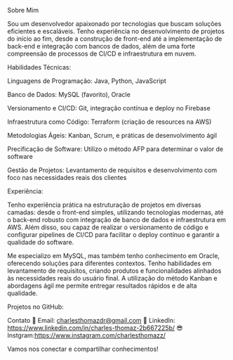 Sobre Mim

Sou um desenvolvedor apaixonado por tecnologias que buscam soluções eficientes e escaláveis. Tenho experiência no desenvolvimento de projetos do início ao fim, desde a construção de front-end até a implementação de back-end e integração com bancos de dados, além de uma forte compreensão de processos de CI/CD e infraestrutura em nuvem.

Habilidades Técnicas:

Linguagens de Programação: Java, Python, JavaScript

Banco de Dados: MySQL (favorito), Oracle

Versionamento e CI/CD: Git, integração contínua e deploy no Firebase

Infraestrutura como Código: Terraform (criação de resources na AWS)

Metodologias Ágeis: Kanban, Scrum, e práticas de desenvolvimento ágil

Precificação de Software: Utilizo o método AFP para determinar o valor de software

Gestão de Projetos: Levantamento de requisitos e desenvolvimento com foco nas necessidades reais dos clientes

Experiência:

Tenho experiência prática na estruturação de projetos em diversas camadas: desde o front-end simples, utilizando tecnologias modernas, até o back-end robusto com integração de banco de dados e infraestrutura em AWS. Além disso, sou capaz de realizar o versionamento de código e configurar pipelines de CI/CD para facilitar o deploy contínuo e garantir a qualidade do software.

Me especializo em MySQL, mas também tenho conhecimento em Oracle, oferecendo soluções para diferentes contextos. Tenho habilidades em levantamento de requisitos, criando produtos e funcionalidades alinhados às necessidades reais do usuário final. A utilização do método Kanban e abordagens ágil me permite entregar resultados rápidos e de alta qualidade.

Projetos no GitHub:


Contato
📧 Email: charlesthomazdr@gmail.com
🔗 LinkedIn: https://www.linkedin.com/in/charles-thomaz-2b667225b/
😎 Instgram:https://www.instagram.com/charlesthomazz/

Vamos nos conectar e compartilhar conhecimentos!
